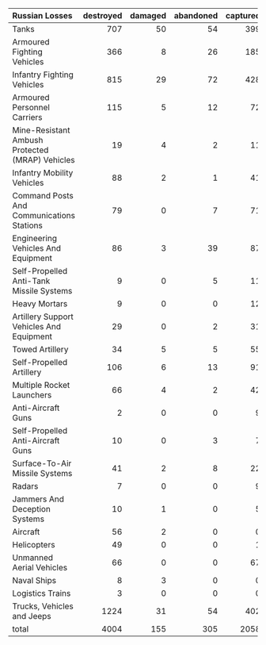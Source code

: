 | Russian Losses                                   |   destroyed |   damaged |   abandoned |   captured |   total |
|:-------------------------------------------------|------------:|----------:|------------:|-----------:|--------:|
| Tanks                                            |         707 |        50 |          54 |        399 |    1210 |
| Armoured Fighting Vehicles                       |         366 |         8 |          26 |        185 |     585 |
| Infantry Fighting Vehicles                       |         815 |        29 |          72 |        428 |    1344 |
| Armoured Personnel Carriers                      |         115 |         5 |          12 |         72 |     204 |
| Mine-Resistant Ambush Protected  (MRAP) Vehicles |          19 |         4 |           2 |         11 |      36 |
| Infantry Mobility Vehicles                       |          88 |         2 |           1 |         41 |     132 |
| Command Posts And Communications Stations        |          79 |         0 |           7 |         71 |     157 |
| Engineering Vehicles And Equipment               |          86 |         3 |          39 |         87 |     215 |
| Self-Propelled Anti-Tank Missile Systems         |           9 |         0 |           5 |         11 |      25 |
| Heavy Mortars                                    |           9 |         0 |           0 |         12 |      21 |
| Artillery Support Vehicles And Equipment         |          29 |         0 |           2 |         31 |      62 |
| Towed Artillery                                  |          34 |         5 |           5 |         55 |      99 |
| Self-Propelled Artillery                         |         106 |         6 |          13 |         91 |     216 |
| Multiple Rocket Launchers                        |          66 |         4 |           2 |         42 |     114 |
| Anti-Aircraft Guns                               |           2 |         0 |           0 |          9 |      11 |
| Self-Propelled Anti-Aircraft Guns                |          10 |         0 |           3 |          7 |      20 |
| Surface-To-Air Missile Systems                   |          41 |         2 |           8 |         22 |      73 |
| Radars                                           |           7 |         0 |           0 |          9 |      16 |
| Jammers And Deception Systems                    |          10 |         1 |           0 |          5 |      16 |
| Aircraft                                         |          56 |         2 |           0 |          0 |      58 |
| Helicopters                                      |          49 |         0 |           0 |          1 |      50 |
| Unmanned Aerial Vehicles                         |          66 |         0 |           0 |         67 |     133 |
| Naval Ships                                      |           8 |         3 |           0 |          0 |      11 |
| Logistics Trains                                 |           3 |         0 |           0 |          0 |       3 |
| Trucks, Vehicles and Jeeps                       |        1224 |        31 |          54 |        402 |    1711 |
| total                                            |        4004 |       155 |         305 |       2058 |    6522 |